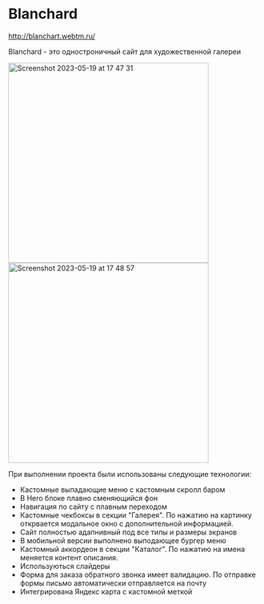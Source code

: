 # Blanchard

http://blanchart.webtm.ru/

Blanchard - это одностроничный сайт для художественной галереи 

<img width="400" alt="Screenshot 2023-05-19 at 17 47 31" src="https://github.com/vladmikhalev/Blanchard/assets/107835280/779d967d-afe5-45a2-a84a-3a3bbb53d09d">
<img width="400" alt="Screenshot 2023-05-19 at 17 48 57" src="https://github.com/vladmikhalev/Blanchard/assets/107835280/f889cb7f-44d0-458b-a7e5-09c28b8d2da7">





При выполнении проекта были использованы следующие технологии: 
 - Кастомные выпадающие меню с кастомным скролл баром
 - В Hero блоке плавно сменяющийся фон
 - Навигация по сайту с плавным переходом
 - Кастомные чекбоксы в секции "Галерея". По нажатию на картинку открвается модальное окно с дополнительной информацией.
 - Сайт полностью адапнивный под все типы и размеры экранов
 - В мобильной версии выполнено выподающее бургер меню
 - Кастомный аккордеон в секции "Каталог". По нажатию на имена меняется контент описания.
 - Используються слайдеры
 - Форма для заказа обратного звонка имеет валидацию. По отправке формы письмо автоматически отправляется на почту
 - Интегрирована Яндекс карта с кастомной меткой
 
